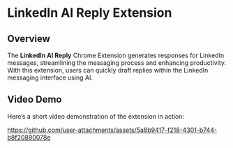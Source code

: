 # LinkedIn AI Reply Extension

## Overview

The **LinkedIn AI Reply** Chrome Extension generates  responses for LinkedIn messages, streamlining the messaging process and enhancing productivity. With this extension, users can quickly draft replies within the LinkedIn messaging interface using AI.
 

## Video Demo

Here’s a short video demonstration of the extension in action:




https://github.com/user-attachments/assets/5a8b9417-f218-4301-b744-b8f20890078e

